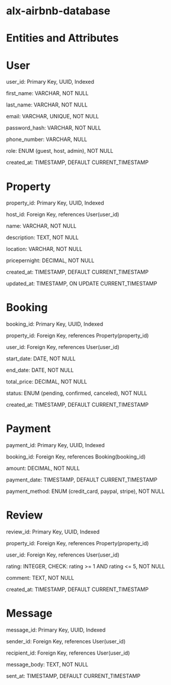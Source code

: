 # alx-airbnb-database
# Entities and Attributes

# User 
user_id: Primary Key, UUID, Indexed

first_name: VARCHAR, NOT NULL

last_name: VARCHAR, NOT NULL

email: VARCHAR, UNIQUE, NOT NULL

password_hash: VARCHAR, NOT NULL

phone_number: VARCHAR, NULL

role: ENUM (guest, host, admin), NOT NULL

created_at: TIMESTAMP, DEFAULT CURRENT_TIMESTAMP

# Property
property_id: Primary Key, UUID, Indexed

host_id: Foreign Key, references User(user_id)

name: VARCHAR, NOT NULL

description: TEXT, NOT NULL

location: VARCHAR, NOT NULL

pricepernight: DECIMAL, NOT NULL

created_at: TIMESTAMP, DEFAULT CURRENT_TIMESTAMP

updated_at: TIMESTAMP, ON UPDATE CURRENT_TIMESTAMP

# Booking
booking_id: Primary Key, UUID, Indexed

property_id: Foreign Key, references Property(property_id)

user_id: Foreign Key, references User(user_id)

start_date: DATE, NOT NULL

end_date: DATE, NOT NULL

total_price: DECIMAL, NOT NULL

status: ENUM (pending, confirmed, canceled), NOT NULL

created_at: TIMESTAMP, DEFAULT CURRENT_TIMESTAMP

# Payment
payment_id: Primary Key, UUID, Indexed

booking_id: Foreign Key, references Booking(booking_id)

amount: DECIMAL, NOT NULL

payment_date: TIMESTAMP, DEFAULT CURRENT_TIMESTAMP

payment_method: ENUM (credit_card, paypal, stripe), NOT NULL

# Review
review_id: Primary Key, UUID, Indexed

property_id: Foreign Key, references Property(property_id)

user_id: Foreign Key, references User(user_id)

rating: INTEGER, CHECK: rating >= 1 AND rating <= 5, NOT NULL

comment: TEXT, NOT NULL

created_at: TIMESTAMP, DEFAULT CURRENT_TIMESTAMP

# Message
message_id: Primary Key, UUID, Indexed

sender_id: Foreign Key, references User(user_id)

recipient_id: Foreign Key, references User(user_id)

message_body: TEXT, NOT NULL

sent_at: TIMESTAMP, DEFAULT CURRENT_TIMESTAMP
